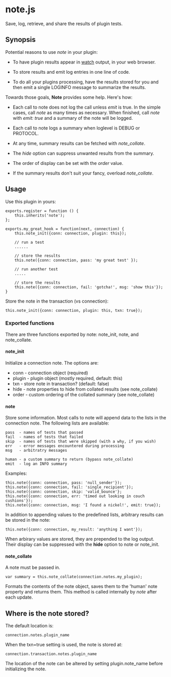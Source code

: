 # note.js

Save, log, retrieve, and share the results of plugin tests.

## Synopsis

Potential reasons to use *note* in your plugin:

* To have plugin results appear in
  [watch](http://haraka.github.io/manual/plugins/watch.html) output, in your web browser.

* To store results and emit log entries in one line of code.

* To do all your plugins processing, have the results stored for you and
  then emit a single LOGINFO message to summarize the results.

Towards those goals, **Note** provides some help. Here's how:

* Each call to note does not log the call unless _emit_ is true. In the
   simple cases, call *note* as many times as necessary. When finished,
   call *note* with _emit: true_ and a summary of the note will be logged.

* Each call to note logs a summary when loglevel is DEBUG or PROTOCOL.

* At any time, summary results can be fetched with *note_collate*.

* The *hide* option can suppress unwanted results from the summary.

* The order of display can be set with the *order* value.

* If the summary results don't suit your fancy, overload *note_collate*.


## Usage

Use this plugin in yours:

    exports.register = function () {
        this.inherits('note');
    };

    exports.my_great_hook = function(next, connection) {
        this.note_init({conn: connection, plugin: this});

        // run a test
        ......

        // store the results
        this.note({conn: connection, pass: 'my great test' });

        // run another test
        .....

        // store the results
        this.note({conn: connection, fail: 'gotcha!', msg: 'show this'});
    }

Store the note in the transaction (vs connection):

    this.note_init({conn: connection, plugin: this, txn: true});


### Exported functions

There are three functions exported by note: note\_init, note, and
note\_collate.

#### note\_init

Initialize a connection note. The options are:

* conn   - connection object (required)
* plugin - plugin object     (mostly required, default: this)
* txn    - store note in transaction? (default: false)
* hide   - note properties to hide from collated results (see note\_collate)
* order  - custom ordering of the collated summary (see note\_collate)

#### note

Store some information. Most calls to note will append data to the lists
in the connection note. The following lists are available:

    pass  - names of tests that passed
    fail  - names of tests that failed
    skip  - names of tests that were skipped (with a why, if you wish)
    err   - error messages encountered during processing
    msg   - arbitratry messages

    human - a custom summary to return (bypass note_collate)
    emit  - log an INFO summary

Examples:

    this.note({conn: connection, pass: 'null_sender'});
    this.note({conn: connection, fail: 'single_recipient'});
    this.note({conn: connection, skip: 'valid_bounce'};
    this.note({conn: connection, err: 'timed out looking in couch cushions'});
    this.note({conn: connection, msg: 'I found a nickel!', emit: true});

In addition to appending values to the predefined lists, arbitrary results
can be stored in the note:

    this.note({conn: connection, my_result: 'anything I want'});

When arbirary values are stored, they are prepended to the log output. Their
display can be suppressed with the **hide** option to note or note\_init.


#### note\_collate

A note must be passed in.

    var summary = this.note_collate(connection.notes.my_plugin);

Formats the contents of the note object, saves them to the 'human' note
property and returns them. This method is called internally by *note*
after each update.


## Where is the note stored?

The default location is:

    connection.notes.plugin_name

When the txn=true setting is used, the note is stored at:

    connection.transaction.notes.plugin_name

The location of the note can be altered by setting plugin.note\_name before
initializing the note.
